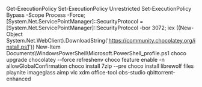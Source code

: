 Get-ExecutionPolicy
Set-ExecutionPolicy Unrestricted
Set-ExecutionPolicy Bypass -Scope Process -Force; [System.Net.ServicePointManager]::SecurityProtocol = [System.Net.ServicePointManager]::SecurityProtocol -bor 3072; iex ((New-Object System.Net.WebClient).DownloadString('https://community.chocolatey.org/install.ps1'))
New-Item Documents\WindowsPowerShell\Microsoft.PowerShell_profile.ps1
choco upgrade chocolatey --force
refreshenv
choco feature enable -n allowGlobalConfirmation
choco install 7zip --pre 
choco install librewolf files playnite imageglass aimp vlc xdm office-tool obs-studio qbittorrent-enhanced
